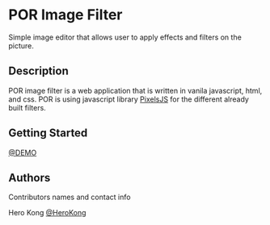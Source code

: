 # POR Image Filter

Simple image editor that allows user to apply effects and filters on the picture.

## Description

POR image filter is a web application that is written in vanila javascript, html, and css. POR is using javascript library [PixelsJS](https://silvia-odwyer.github.io/pixels.js/demo) for the different already built filters.

## Getting Started

[@DEMO](https://herokong.github.io/por-image-filter)

## Authors

Contributors names and contact info

Hero Kong
[@HeroKong](https://www.linkedin.com/in/hero-kong-439811196)
